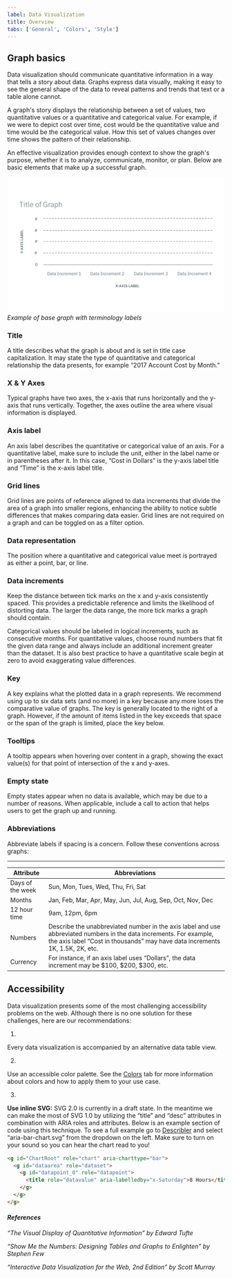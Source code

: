 ```yaml
---
label: Data Visualization
title: Overview
tabs: ['General', 'Colors', 'Style']
---
```


## Graph basics

Data visualization should communicate quantitative information in a way that tells a story about data. Graphs express data visually, making it easy to see the general shape of the data to reveal patterns and trends that text or a table alone cannot.

A graph's story displays the relationship between a set of values, two quantitative values or a quantitative and categorical value. For example, if we were to depict cost over time, cost would be the quantitative value and time would be the categorical value. How this set of values changes over time shows the pattern of their relationship.

An effective visualization provides enough context to show the graph's purpose, whether it is to analyze, communicate, monitor, or plan. Below are basic elements that make up a successful graph.

![Example of base graph with terminology labels](images/general-base-graph.png)
_Example of base graph with terminology labels_

### Title

A title describes what the graph is about and is set in title case capitalization. It may state the type of quantitative and categorical relationship the data presents, for example “2017 Account Cost by Month.”

### X & Y Axes

Typical graphs have two axes, the x-axis that runs horizontally and the y-axis that runs vertically. Together, the axes outline the area where visual information is displayed.

### Axis label

An axis label describes the quantitative or categorical value of an axis. For a quantitative label, make sure to include the unit, either in the label name or in parentheses after it. In this case, “Cost in Dollars” is the y-axis label title and “Time” is the x-axis label title.

### Grid lines

Grid lines are points of reference aligned to data increments that divide the area of a graph into smaller regions, enhancing the ability to notice subtle differences that makes comparing data easier. Grid lines are not required on a graph and can be toggled on as a filter option.

### Data representation

The position where a quantitative and categorical value meet is portrayed as either a point, bar, or line.

### Data increments

Keep the distance between tick marks on the x and y-axis consistently spaced. This provides a predictable reference and limits the likelihood of distorting data. The larger the data range, the more tick marks a graph should contain.

Categorical values should be labeled in logical increments, such as consecutive months. For quantitative values, choose round numbers that fit the given data range and always include an additional increment greater than the dataset. It is also best practice to have a quantitative scale begin at zero to avoid exaggerating value differences.

### Key

A key explains what the plotted data in a graph represents. We recommend using up to six data sets (and no more) in a key because any more loses the comparative value of graphs. The key is generally located to the right of a graph. However, if the amount of items listed in the key exceeds that space or the span of the graph is limited, place the key below.

### Tooltips

A tooltip appears when hovering over content in a graph, showing the exact value(s) for that point of intersection of the x and y-axes.

### Empty state

Empty states appear when no data is available, which may be due to a number of reasons. When applicable, include a call to action that helps users to get the graph up and running.

### Abbreviations

Abbreviate labels if spacing is a concern. Follow these conventions across graphs:

---

| Attribute        | Abbreviations                                                                                                                                                                                       |
| ---------------- | --------------------------------------------------------------------------------------------------------------------------------------------------------------------------------------------------- |
| Days of the week | Sun, Mon, Tues, Wed, Thu, Fri, Sat                                                                                                                                                                  |
| Months           | Jan, Feb, Mar, Apr, May, Jun, Jul, Aug, Sep, Oct, Nov, Dec                                                                                                                                          |
| 12 hour time     | 9am, 12pm, 6pm                                                                                                                                                                                      |
| Numbers          | Describe the unabbreviated number in the axis label and use abbreviated numbers in the data increments. For example, the axis label “Cost in thousands” may have data increments 1K, 1.5K, 2K, etc. |
| Currency         | For instance, if an axis label uses “Dollars”, the data increment may be $100, $200, $300, etc.                                                                                                     |

## Accessibility

Data visualization presents some of the most challenging accessibility problems on the web. Although there is no one solution for these challenges, here are our recommendations:

1.
Every data visualization is accompanied by an alternative data table view.

2.
Use an accessible color palette. See the [Colors](/data-visualization/overview/colors) tab for more information about colors and how to apply them to your use case.

3.
**Use inline SVG:** SVG 2.0 is currently in a draft state. In the meantime we can make the most of SVG 1.0 by utilizing the “title” and “desc” attributes in combination with ARIA roles and attributes. Below is an example section of code using this technique. To see a full example go to [Describler](http://describler.com/#intro) and select “aria-bar-chart.svg” from the dropdown on the left. Make sure to turn on your sound so you can hear the chart read to you!

```html
<g id="ChartRoot" role="chart" aria-charttype="bar">
  <g id="dataarea" role="dataset">
    <g id="datapoint_0" role="datapoint">
      <title role="datavalue" aria-labelledby="x-Saturday">8 Hours</title>
    </g>
  </g>
</g>
```

#### _References_

_“The Visual Display of Quantitative Information” by Edward Tufte_

_“Show Me the Numbers: Designing Tables and Graphs to Enlighten” by Stephen Few_

_“Interactive Data Visualization for the Web, 2nd Edition” by Scott Murray_
